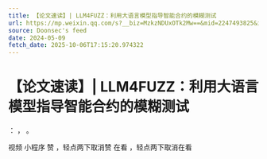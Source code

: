 ```yaml
---
title: 【论文速读】| LLM4FUZZ：利用大语言模型指导智能合约的模糊测试
url: https://mp.weixin.qq.com/s?__biz=MzkzNDUxOTk2Mw==&mid=2247493825&idx=1&sn=c491446cde2e72fb53cb348abb282d7b
source: Doonsec's feed
date: 2024-05-09
fetch_date: 2025-10-06T17:15:20.974322
---
```


# 【论文速读】| LLM4FUZZ：利用大语言模型指导智能合约的模糊测试

：
，
。

视频
小程序
赞
，轻点两下取消赞
在看
，轻点两下取消在看